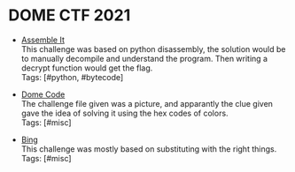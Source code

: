 # DOME CTF 2021


  <ul>
    <li>
    <a href="https://github.com/AmunRha/WriteUps/tree/main/DOMECTF21/Assemble_It">Assemble It</a><br>
      This challenge was based on python disassembly, the solution would be to manually decompile and understand the program. Then writing a decrypt function would get the flag.<br>
      Tags: [#python, #bytecode]
    </li>
  </ul>
  
  <ul>
    <li>
    <a href="https://github.com/AmunRha/WriteUps/tree/main/FWORDCTF21/SAW">Dome Code</a><br>
      The challenge file given was a picture, and apparantly the clue given gave the idea of solving it using the hex codes of colors.<br>
      Tags: [#misc]
    </li>   
  </ul>
  
  <ul>
    <li>
    <a href="https://github.com/AmunRha/WriteUps/blob/main/FWORDCTF21/Omen/solve_z3.py">Bing</a><br>
      This challenge was mostly based on substituting with the right things.<br>
      Tags: [#misc]
    </li>
  </ul>
